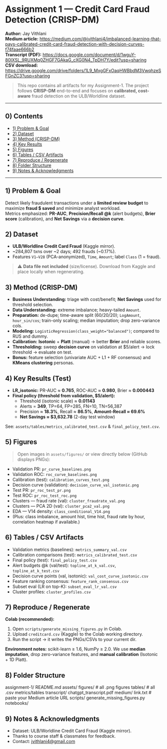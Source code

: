 # Assignment 1 — Credit Card Fraud Detection (CRISP-DM)

**Author:** Jay Vithlani  
**Medium article:** <https://medium.com/@jvithlani4/imbalanced-learning-that-pays-calibrated-credit-card-fraud-detection-with-decision-curves-f74faae666b2>  
**Transcript (PDF):** <https://docs.google.com/document/d/1wguY-80IXSL_9RUXMq0ZHGF7GAkaG_cXG0N4_TpDH7Y/edit?usp=sharing>  
**CSV download:** <https://drive.google.com/drive/folders/1L9_MxgGFxOaqHWBbdM3VwqhzeSFGnZC3?usp=sharing>

> This repo contains all artifacts for my Assignment-1. The project follows **CRISP-DM** end-to-end and focuses on **calibrated, cost-aware** fraud detection on the ULB/Worldline dataset.

---

## 0) Contents
- [1) Problem & Goal](#1-problem--goal)
- [2) Dataset](#2-dataset)
- [3) Method (CRISP-DM)](#3-method-crispdm)
- [4) Key Results](#4-key-results)
- [5) Figures](#5-figures)
- [6) Tables / CSV Artifacts](#6-tables--csv-artifacts)
- [7) Reproduce / Regenerate](#7-reproduce--regenerate)
- [8) Folder Structure](#8-folder-structure)
- [9) Notes & Acknowledgments](#9-notes--acknowledgments)

---

## 1) Problem & Goal
Detect likely fraudulent transactions under a **limited review budget** to maximize **fraud \$ saved** and minimize analyst workload.  
Metrics emphasized: **PR-AUC**, **Precision/Recall @k** (alert budgets), **Brier score** (calibration), and **Net Savings** via a **decision curve**.

## 2) Dataset
- **ULB/Worldline Credit Card Fraud** (Kaggle mirror).  
- ~284,807 txns over ~2 days; 492 frauds (~0.17%).  
- Features `V1–V28` (PCA-anonymized), `Time`, `Amount`; label `Class` (1 = fraud).

> ⚠️ **Data file not included** (size/license). Download from Kaggle and place locally when regenerating.

## 3) Method (CRISP-DM)
- **Business Understanding:** triage with cost/benefit; **Net Savings** used for threshold selection.  
- **Data Understanding:** extreme imbalance; heavy-tailed `Amount`.  
- **Preparation:** de-dupe; time-aware split (60/20/20); `LogAmount`, `hour_sin/cos`; train-only scaling; median imputation; drop zero-variance cols.  
- **Modeling:** `LogisticRegression(class_weight="balanced")`; compared to RUS and dummy.  
- **Calibration:** **Isotonic** + **Platt** (manual) → better **Brier** and reliable scores.  
- **Thresholding:** sweep **decision curve** on validation at \$5/alert → lock threshold → evaluate on test.  
- **Bonus:** feature selection (univariate AUC + L1 + RF consensus) and **KMeans clustering** personas.

## 4) Key Results (Test)
- **LR_isotonic:** PR-AUC ≈ **0.765**, ROC-AUC ≈ **0.980**, Brier ≈ **0.000443**  
- **Final policy (threshold from validation, \$5/alert):**  
  - Threshold (isotonic scale) ≈ **0.01143**  
  - Alerts = **349**, TP=64, FP=285, FN=10, TN=56,387  
  - Precision ≈ **18.3%**, Recall ≈ **86.5%**, **Amount-Recall ≈ 69.6%**  
  - **Net Savings ≈ \$3,632.78** (2-day test window)

See: `assets/tables/metrics_calibrated_test.csv` & `final_policy_test.csv`.

## 5) Figures
> Open images in `assets/figures/` or view directly below (GitHub displays PNGs):

- Validation PR: `pr_curve_baselines.png`  
- Validation ROC: `roc_curve_baselines.png`  
- Calibration (test): `calibration_curves_test.png`  
- Decision curve (validation): `decision_curve_val_isotonic.png`  
- Test PR: `pr_roc_test_pr.png`  
- Test ROC: `pr_roc_test_roc.png`  
- Clusters — fraud rate (val): `cluster_fraudrate_val.png`  
- Clusters — PCA 2D (val): `cluster_pca2_val.png`  
- EDA — V14 density: `class_conditional_V14.png`  
- (Plus: class imbalance, amount hist, time hist, fraud rate by hour, correlation heatmap if available.)

## 6) Tables / CSV Artifacts
- Validation metrics (baselines): `metrics_summary_val.csv`  
- Calibration comparisons (test): `metrics_calibrated_test.csv`  
- Final policy (test): `final_policy_test.csv`  
- Alert budgets @k (val/test): `topline_at_k_val.csv`, `topline_at_k_test.csv`  
- Decision curve points (val, isotonic): `val_cost_curve_isotonic.csv`  
- Feature ranking consensus: `feature_rank_consensus.csv`  
- Subset eval (LR on top-K): `subset_eval_lr_val.csv`  
- Cluster profiles: `cluster_profiles.csv`

## 7) Reproduce / Regenerate
**Colab (recommended):**
1. Open `scripts/generate_missing_figures.py` in Colab.  
2. Upload `creditcard.csv` (Kaggle) to the Colab working directory.  
3. Run the script → it writes the PNGs/CSVs to your current dir.

**Environment notes:** scikit-learn ≥ 1.6, NumPy ≥ 2.0. We use **median imputation**, drop zero-variance features, and **manual calibration** (Isotonic + 1D Platt).

## 8) Folder Structure
assignment-1/
README.md
assets/
figures/ # all .png figures
tables/ # all .csv metrics/tables
transcript/
chatgpt_transcript.pdf
medium/
link.txt # paste your Medium article URL
scripts/
generate_missing_figures.py
notebooks/


## 9) Notes & Acknowledgments
- Dataset: ULB/Worldline Credit Card Fraud (Kaggle mirror).  
- Thanks to course staff & classmates for feedback.  
- Contact: <jvithlani4@gmail.com>


